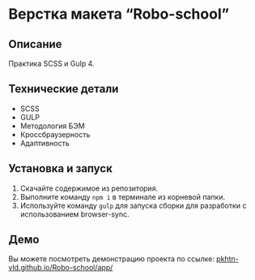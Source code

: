 # Верстка макета “Robo-school”

## Описание
Практика SCSS и Gulp 4.

## Технические детали
- SCSS
- GULP
- Методология БЭМ
- Кроссбраузерность
- Адаптивность

## Установка и запуск
1. Скачайте содержимое из репозитория.
2. Выполните команду `npm i` в терминале из корневой папки.
3. Используйте команду `gulp` для запуска сборки для разработки с использованием browser-sync.

## Демо
Вы можете посмотреть демонстрацию проекта по ссылке: [pkhtn-vld.github.io/Robo-school/app/](https://pkhtn-vld.github.io/Robo-school/app/)
